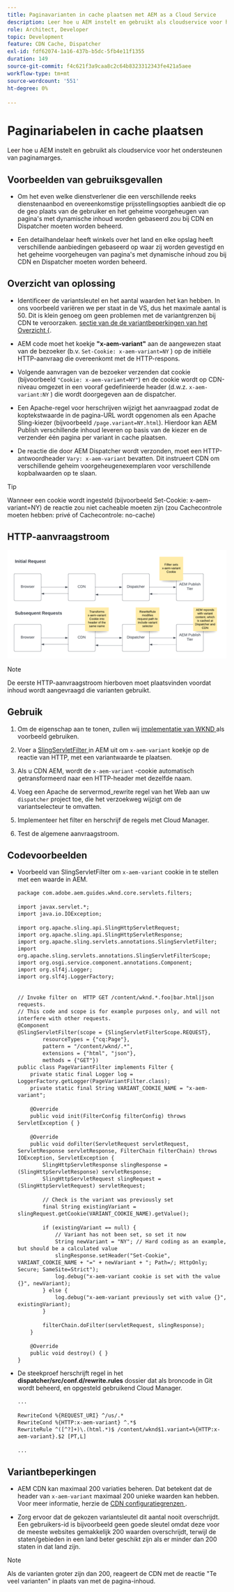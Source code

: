 ```yaml
---
title: Paginavarianten in cache plaatsen met AEM as a Cloud Service
description: Leer hoe u AEM instelt en gebruikt als cloudservice voor het ondersteunen van paginamarges.
role: Architect, Developer
topic: Development
feature: CDN Cache, Dispatcher
exl-id: fdf62074-1a16-437b-b5dc-5fb4e11f1355
duration: 149
source-git-commit: f4c621f3a9caa8c2c64b8323312343fe421a5aee
workflow-type: tm+mt
source-wordcount: '551'
ht-degree: 0%

---
```


# Paginariabelen in cache plaatsen

Leer hoe u AEM instelt en gebruikt als cloudservice voor het ondersteunen van paginamarges.

## Voorbeelden van gebruiksgevallen

+ Om het even welke dienstverlener die een verschillende reeks dienstenaanbod en overeenkomstige prijsstellingsopties aanbiedt die op de geo plaats van de gebruiker en het geheime voorgeheugen van pagina&#39;s met dynamische inhoud worden gebaseerd zou bij CDN en Dispatcher moeten worden beheerd.

+ Een detailhandelaar heeft winkels over het land en elke opslag heeft verschillende aanbiedingen gebaseerd op waar zij worden gevestigd en het geheime voorgeheugen van pagina&#39;s met dynamische inhoud zou bij CDN en Dispatcher moeten worden beheerd.

## Overzicht van oplossing

+ Identificeer de variantsleutel en het aantal waarden het kan hebben. In ons voorbeeld variëren we per staat in de VS, dus het maximale aantal is 50. Dit is klein genoeg om geen problemen met de variantgrenzen bij CDN te veroorzaken. [ sectie van de de variantbeperkingen van het Overzicht &lbrace;](#variant-limitations).

+ AEM code moet het koekje __&quot;x-aem-variant&quot;__ aan de aangewezen staat van de bezoeker (b.v. `Set-Cookie: x-aem-variant=NY` ) op de initiële HTTP-aanvraag die overeenkomt met de HTTP-respons.

+ Volgende aanvragen van de bezoeker verzenden dat cookie (bijvoorbeeld `"Cookie: x-aem-variant=NY"`) en de cookie wordt op CDN-niveau omgezet in een vooraf gedefinieerde header (d.w.z. `x-aem-variant:NY` ) die wordt doorgegeven aan de dispatcher.

+ Een Apache-regel voor herschrijven wijzigt het aanvraagpad zodat de koptekstwaarde in de pagina-URL wordt opgenomen als een Apache Sling-kiezer (bijvoorbeeld `/page.variant=NY.html`). Hierdoor kan AEM Publish verschillende inhoud leveren op basis van de kiezer en de verzender één pagina per variant in cache plaatsen.

+ De reactie die door AEM Dispatcher wordt verzonden, moet een HTTP-antwoordheader `Vary: x-aem-variant` bevatten. Dit instrueert CDN om verschillende geheim voorgeheugenexemplaren voor verschillende kopbalwaarden op te slaan.

>[!TIP]
>
>Wanneer een cookie wordt ingesteld (bijvoorbeeld Set-Cookie: x-aem-variant=NY) de reactie zou niet cacheable moeten zijn (zou Cachecontrole moeten hebben: privé of Cachecontrole: no-cache)

## HTTP-aanvraagstroom

![ de Stroom van het Verzoek van het Geheime voorgeheugen van de Variant ](./assets/variant-cache-request-flow.png)

>[!NOTE]
>
>De eerste HTTP-aanvraagstroom hierboven moet plaatsvinden voordat inhoud wordt aangevraagd die varianten gebruikt.

## Gebruik

1. Om de eigenschap aan te tonen, zullen wij [ implementatie van WKND ](https://experienceleague.adobe.com/docs/experience-manager-learn/getting-started-wknd-tutorial-develop/overview.html) als voorbeeld gebruiken.

1. Voer a [ SlingServletFilter ](https://sling.apache.org/documentation/the-sling-engine/filters.html) in AEM uit om `x-aem-variant` koekje op de reactie van HTTP, met een variantwaarde te plaatsen.

1. Als u CDN AEM, wordt de `x-aem-variant` -cookie automatisch getransformeerd naar een HTTP-header met dezelfde naam.

1. Voeg een Apache de servermod_rewrite regel van het Web aan uw `dispatcher` project toe, die het verzoekweg wijzigt om de variantselecteur te omvatten.

1. Implementeer het filter en herschrijf de regels met Cloud Manager.

1. Test de algemene aanvraagstroom.

## Codevoorbeelden

+ Voorbeeld van SlingServletFilter om `x-aem-variant` cookie in te stellen met een waarde in AEM.

  ```
  package com.adobe.aem.guides.wknd.core.servlets.filters;
  
  import javax.servlet.*;
  import java.io.IOException;
  
  import org.apache.sling.api.SlingHttpServletRequest;
  import org.apache.sling.api.SlingHttpServletResponse;
  import org.apache.sling.servlets.annotations.SlingServletFilter;
  import org.apache.sling.servlets.annotations.SlingServletFilterScope;
  import org.osgi.service.component.annotations.Component;
  import org.slf4j.Logger;
  import org.slf4j.LoggerFactory;
  
  
  // Invoke filter on  HTTP GET /content/wknd.*.foo|bar.html|json requests.
  // This code and scope is for example purposes only, and will not interfere with other requests.
  @Component
  @SlingServletFilter(scope = {SlingServletFilterScope.REQUEST},
          resourceTypes = {"cq:Page"},
          pattern = "/content/wknd/.*",
          extensions = {"html", "json"},
          methods = {"GET"})
  public class PageVariantFilter implements Filter {
      private static final Logger log = LoggerFactory.getLogger(PageVariantFilter.class);
      private static final String VARIANT_COOKIE_NAME = "x-aem-variant";
  
      @Override
      public void init(FilterConfig filterConfig) throws ServletException { }
  
      @Override
      public void doFilter(ServletRequest servletRequest, ServletResponse servletResponse, FilterChain filterChain) throws IOException, ServletException {
          SlingHttpServletResponse slingResponse = (SlingHttpServletResponse) servletResponse;
          SlingHttpServletRequest slingRequest = (SlingHttpServletRequest) servletRequest;
  
          // Check is the variant was previously set
          final String existingVariant = slingRequest.getCookie(VARIANT_COOKIE_NAME).getValue();
  
          if (existingVariant == null) {
              // Variant has not been set, so set it now
              String newVariant = "NY"; // Hard coding as an example, but should be a calculated value
              slingResponse.setHeader("Set-Cookie", VARIANT_COOKIE_NAME + "=" + newVariant + "; Path=/; HttpOnly; Secure; SameSite=Strict");
              log.debug("x-aem-variant cookie is set with the value {}", newVariant);
          } else {
              log.debug("x-aem-variant previously set with value {}", existingVariant);
          }
  
          filterChain.doFilter(servletRequest, slingResponse);
      }
  
      @Override
      public void destroy() { }
  }
  ```

+ De steekproef herschrijft regel in het __dispatcher/src/conf.d/rewrite.rules__ dossier dat als broncode in Git wordt beheerd, en opgesteld gebruikend Cloud Manager.

  ```
  ...
  
  RewriteCond %{REQUEST_URI} ^/us/.*  
  RewriteCond %{HTTP:x-aem-variant} ^.*$  
  RewriteRule ^([^?]+)\.(html.*)$ /content/wknd$1.variant=%{HTTP:x-aem-variant}.$2 [PT,L] 
  
  ...
  ```

## Variantbeperkingen

+ AEM CDN kan maximaal 200 variaties beheren. Dat betekent dat de header van `x-aem-variant` maximaal 200 unieke waarden kan hebben. Voor meer informatie, herzie de [ CDN configuratiegrenzen ](https://docs.fastly.com/en/guides/resource-limits).

+ Zorg ervoor dat de gekozen variantsleutel dit aantal nooit overschrijdt.  Een gebruikers-id is bijvoorbeeld geen goede sleutel omdat deze voor de meeste websites gemakkelijk 200 waarden overschrijdt, terwijl de staten/gebieden in een land beter geschikt zijn als er minder dan 200 staten in dat land zijn.

>[!NOTE]
>
>Als de varianten groter zijn dan 200, reageert de CDN met de reactie &quot;Te veel varianten&quot; in plaats van met de pagina-inhoud.
